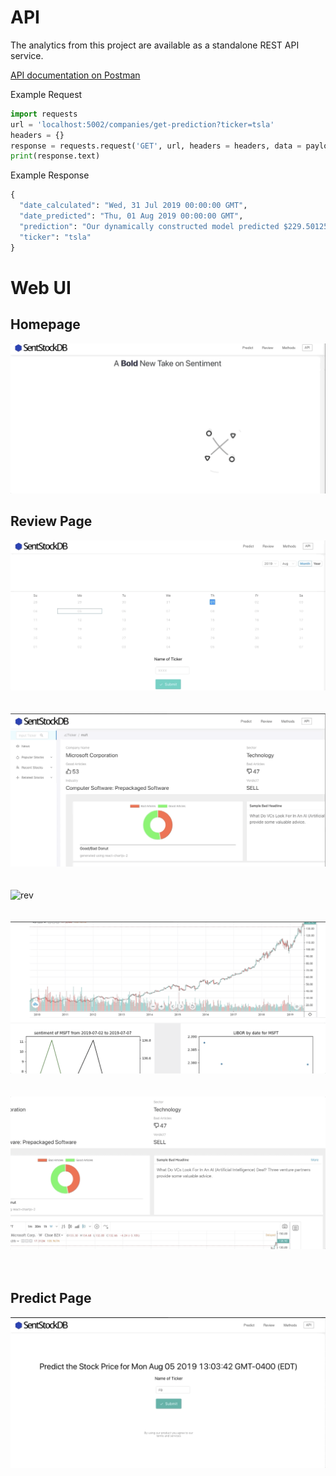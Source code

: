 # API
The analytics from this project are available as a standalone REST API service. 

[API documentation on Postman](https://documenter.getpostman.com/view/8309272/SVYnSgEo?version=latest)

Example Request
``` python
import requests
url = 'localhost:5002/companies/get-prediction?ticker=tsla'
headers = {}
response = requests.request('GET', url, headers = headers, data = payload, allow_redirects=False, timeout=undefined, allow_redirects=false)
print(response.text)
```

Example Response
``` python
{
  "date_calculated": "Wed, 31 Jul 2019 00:00:00 GMT",
  "date_predicted": "Thu, 01 Aug 2019 00:00:00 GMT",
  "prediction": "Our dynamically constructed model predicted $229.50125977538016 for tomorrow's price.",
  "ticker": "tsla"
}
```

# Web UI

## Homepage
![Home](demo_imgs/homepage.gif)

## Review Page
![rev](demo_imgs/review_input.gif)
<br>
<br>
<br>
![rev](demo_imgs/review_result1.gif)
<br>
<br>
<br>
![rev](demo_imgs/review_result2.gif)
<br>
<br>
<br>
![rev](demo_imgs/review_result3.gif)
<br>
<br>
<br>
![rev](demo_imgs/review_result5.gif)
<br>
<br>
<br>
## Predict Page
![pred](demo_imgs/predict_input.gif)
